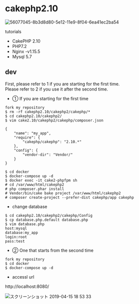 # cakephp2.10

![56077045-8b3d8d80-5e12-11e9-8f04-6ea41ec2ba54](https://user-images.githubusercontent.com/5633085/56258537-d0abd480-610a-11e9-87ad-26186bc7d7b3.jpg)

tutorials

- CakePHP 2.10
- PHP7.2
- Nginx -v1.15.5
- Mysql 5.7

## dev

First, please refer to 1 if you are starting for the first time.  
Please refer to 2 if you use it after the second time.


- ① If you are starting for the first time

```
fork my repository
$ rm -rf cakephp2.10/cakephp2/cakephp/*
$ cd cakephp2.10/cakephp2/
$ vim cake2.10/cakephp2/cakephp/composer.json

{
    "name": "my_app",
    "require": {
        "cakephp/cakephp": "2.10.*"
    },
    "config": {
        "vendor-dir": "Vendor/"
    }
}

$ cd docker
$ docker-compose up -d
$ docker exec -it cake2-phpfpm sh
# cd /var/www/html/cakephp2
# php composer.phar install
# Vendor/bin/cake bake project /var/www/html/cakephp2
# composer create-project --prefer-dist cakephp/app cakephp
```
- change database

```
$ cd cakephp2.10/cakephp2/cakephp/Config
$ cp database.php.default database.php
$ vim database.php
host:mysql
database:my_app
login:root
pass:test
```

- ② One that starts from the second time
```
fork my repository
$ cd docker
$ docker-compose up -d
```

- accessl url

http://localhost:8080/

![スクリーンショット 2019-04-15 18 53 33](https://user-images.githubusercontent.com/5633085/56124577-ec4f9780-5fb1-11e9-91ac-f2ad050619a9.png)

